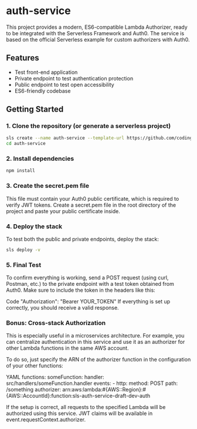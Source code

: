 # auth-service
This project provides a modern, ES6-compatible Lambda Authorizer, ready to be integrated with the Serverless Framework and Auth0. The service is based on the official Serverless example for custom authorizers with Auth0.

## Features
- Test front-end application
- Private endpoint to test authentication protection
- Public endpoint to test open accessibility
- ES6-friendly codebase

## Getting Started
### 1. Clone the repository (or generate a serverless project)
```sh
sls create --name auth-service --template-url https://github.com/codingly-io/serverless-auth0-authorizer
cd auth-service
```

### 2. Install dependencies
```sh
npm install
```

### 3. Create the secret.pem file
This file must contain your Auth0 public certificate, which is required to verify JWT tokens. Create a secret.pem file in the root directory of the project and paste your public certificate inside.

### 4. Deploy the stack
To test both the public and private endpoints, deploy the stack:

```sh
sls deploy -v
```

### 5. Final Test
To confirm everything is working, send a POST request (using curl, Postman, etc.) to the private endpoint with a test token obtained from Auth0. Make sure to include the token in the headers like this:

Code
"Authorization": "Bearer YOUR_TOKEN"
If everything is set up correctly, you should receive a valid response.

### Bonus: Cross-stack Authorization
This is especially useful in a microservices architecture. For example, you can centralize authentication in this service and use it as an authorizer for other Lambda functions in the same AWS account.

To do so, just specify the ARN of the authorizer function in the configuration of your other functions:

YAML
functions:
  someFunction:
    handler: src/handlers/someFunction.handler
    events:
      - http:
          method: POST
          path: /something
          authorizer: arn:aws:lambda:#{AWS::Region}:#{AWS::AccountId}:function:sls-auth-service-draft-dev-auth

If the setup is correct, all requests to the specified Lambda will be authorized using this service. JWT claims will be available in event.requestContext.authorizer.

